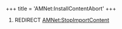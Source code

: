 +++
title = 'AMNet:InstallContentAbort'
+++

1.  REDIRECT
    [AMNet:StopImportContent](AMNet:StopImportContent "wikilink")